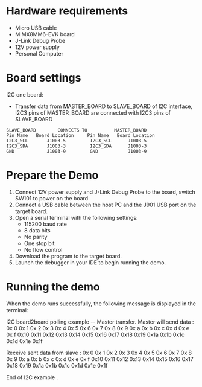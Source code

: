 Hardware requirements
=====================
- Micro USB cable
- MIMX8MM6-EVK  board
- J-Link Debug Probe
- 12V power supply
- Personal Computer

Board settings
============
I2C one board:
  + Transfer data from MASTER_BOARD to SLAVE_BOARD of I2C interface, I2C3 pins of MASTER_BOARD are connected with
    I2C3 pins of SLAVE_BOARD
~~~~~~~~~~~~~~~~~~~~~~~~~~~~~~~~~~~~~~~~~~~~~~~~~~~~~~~
SLAVE_BOARD        CONNECTS TO          MASTER_BOARD
Pin Name   Board Location     Pin Name   Board Location
I2C3_SCL       J1003-5         I2C3_SCL      J1003-5 
I2C3_SDA       J1003-3         I2C3_SDA      J1003-3
GND            J1003-9         GND           J1003-9
~~~~~~~~~~~~~~~~~~~~~~~~~~~~~~~~~~~~~~~~~~~~~~~~~~~~~~~

Prepare the Demo
================
1.  Connect 12V power supply and J-Link Debug Probe to the board, switch SW101 to power on the board
2.  Connect a USB cable between the host PC and the J901 USB port on the target board.
3.  Open a serial terminal with the following settings:
    - 115200 baud rate
    - 8 data bits
    - No parity
    - One stop bit
    - No flow control
4.  Download the program to the target board.
5.  Launch the debugger in your IDE to begin running the demo.

Running the demo
================
When the demo runs successfully, the following message is displayed in the terminal:


I2C board2board polling example -- Master transfer.
Master will send data :
0x 0  0x 1  0x 2  0x 3  0x 4  0x 5  0x 6  0x 7
0x 8  0x 9  0x a  0x b  0x c  0x d  0x e  0x f
0x10  0x11  0x12  0x13  0x14  0x15  0x16  0x17
0x18  0x19  0x1a  0x1b  0x1c  0x1d  0x1e  0x1f

Receive sent data from slave :
0x 0  0x 1  0x 2  0x 3  0x 4  0x 5  0x 6  0x 7
0x 8  0x 9  0x a  0x b  0x c  0x d  0x e  0x f
0x10  0x11  0x12  0x13  0x14  0x15  0x16  0x17
0x18  0x19  0x1a  0x1b  0x1c  0x1d  0x1e  0x1f


End of I2C example .
